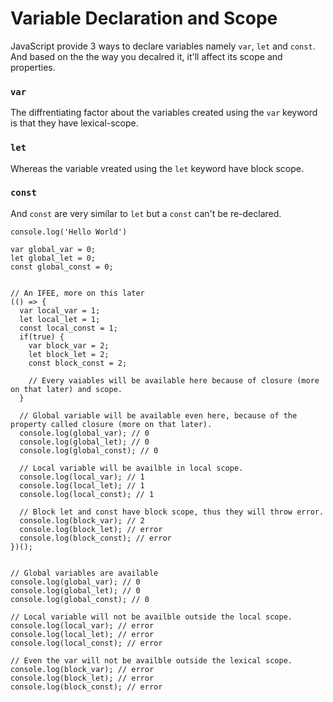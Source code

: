 # Variable Declaration and Scope

JavaScript provide 3 ways to declare variables namely `var`, `let` and `const`. And based on the the way you decalred it, it'll affect its scope and properties.

### `var`

The diffrentiating factor about the variables created using the `var` keyword is that they have lexical-scope.

### `let`

Whereas the variable vreated using the `let` keyword have block scope.

### `const`

And `const` are very similar to `let` but a `const` can't be re-declared.

```javascript,editable
console.log('Hello World')
```

```javascript,editable
var global_var = 0;
let global_let = 0;
const global_const = 0;


// An IFEE, more on this later
(() => {
  var local_var = 1;
  let local_let = 1;
  const local_const = 1;
  if(true) {
    var block_var = 2;
    let block_let = 2;
    const block_const = 2;

    // Every vaiables will be available here because of closure (more on that later) and scope.
  }

  // Global variable will be available even here, because of the property called closure (more on that later).
  console.log(global_var); // 0
  console.log(global_let); // 0
  console.log(global_const); // 0

  // Local variable will be availble in local scope.
  console.log(local_var); // 1
  console.log(local_let); // 1
  console.log(local_const); // 1

  // Block let and const have block scope, thus they will throw error.
  console.log(block_var); // 2
  console.log(block_let); // error
  console.log(block_const); // error
})();


// Global variables are available
console.log(global_var); // 0
console.log(global_let); // 0
console.log(global_const); // 0

// Local variable will not be availble outside the local scope.
console.log(local_var); // error
console.log(local_let); // error
console.log(local_const); // error

// Even the var will not be availble outside the lexical scope.
console.log(block_var); // error
console.log(block_let); // error
console.log(block_const); // error

```
